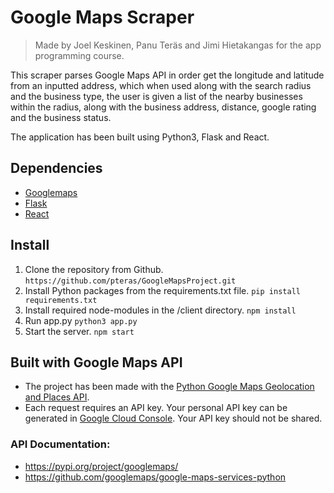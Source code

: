 # Google Maps Scraper
> Made by Joel Keskinen, Panu Teräs and Jimi Hietakangas for the app programming course.

This scraper parses Google Maps API in order get the longitude and latitude from an inputted address, which when used along with the search radius and the business type, the user is given a list of the nearby businesses within the radius, along with the business address, distance, google rating and the business status.

The application has been built using Python3, Flask and React.

## Dependencies
- [Googlemaps](https://github.com/googlemaps/google-maps-services-python)
- [Flask](https://flask.palletsprojects.com/en/2.2.x/)
- [React](https://reactjs.org/docs/getting-started.html)

## Install
1. Clone the repository from Github. ```https://github.com/pteras/GoogleMapsProject.git``` 
2. Install Python packages from the requirements.txt file.
```pip install requirements.txt```
3. Install required node-modules in the /client directory.
 ```npm install``` 
4. Run app.py ```python3 app.py``` 
5. Start the server.
```npm start```

## Built with Google Maps API
- The project has been made with the [Python Google Maps Geolocation and Places API](https://github.com/googlemaps/google-maps-services-python).
- Each request requires an API key. Your personal API key can be generated in [Google Cloud Console](https://developers.google.com/maps/documentation/javascript/get-api-key). Your API key should not be shared. 

### API Documentation:
- https://pypi.org/project/googlemaps/
- https://github.com/googlemaps/google-maps-services-python


